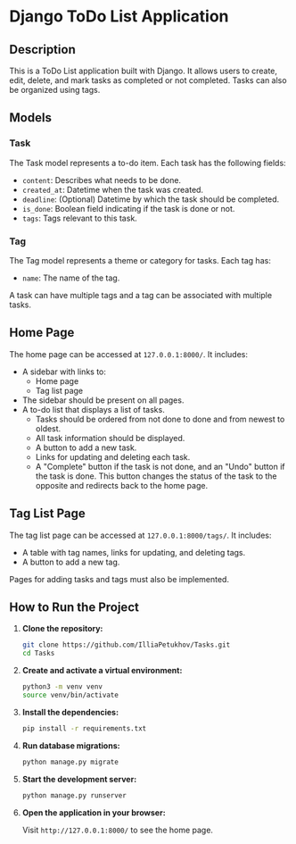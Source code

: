 # Django ToDo List Application

## Description

This is a ToDo List application built with Django. It allows users to create, edit, delete, and mark tasks as completed or not completed. Tasks can also be organized using tags.

## Models

### Task
The Task model represents a to-do item. Each task has the following fields:
- `content`: Describes what needs to be done.
- `created_at`: Datetime when the task was created.
- `deadline`: (Optional) Datetime by which the task should be completed.
- `is_done`: Boolean field indicating if the task is done or not.
- `tags`: Tags relevant to this task.

### Tag
The Tag model represents a theme or category for tasks. Each tag has:
- `name`: The name of the tag.

A task can have multiple tags and a tag can be associated with multiple tasks.

## Home Page

The home page can be accessed at `127.0.0.1:8000/`. It includes:

- A sidebar with links to:
  - Home page
  - Tag list page
- The sidebar should be present on all pages.
- A to-do list that displays a list of tasks.
  - Tasks should be ordered from not done to done and from newest to oldest.
  - All task information should be displayed.
  - A button to add a new task.
  - Links for updating and deleting each task.
  - A "Complete" button if the task is not done, and an "Undo" button if the task is done. This button changes the status of the task to the opposite and redirects back to the home page.

## Tag List Page

The tag list page can be accessed at `127.0.0.1:8000/tags/`. It includes:

- A table with tag names, links for updating, and deleting tags.
- A button to add a new tag.

Pages for adding tasks and tags must also be implemented.

## How to Run the Project

1. **Clone the repository:**

    ```bash
    git clone https://github.com/IlliaPetukhov/Tasks.git
    cd Tasks
    ```

2. **Create and activate a virtual environment:**

    ```bash
    python3 -m venv venv
    source venv/bin/activate
    ```

3. **Install the dependencies:**

    ```bash
    pip install -r requirements.txt
    ```

4. **Run database migrations:**

    ```bash
    python manage.py migrate
    ```

5. **Start the development server:**

    ```bash
    python manage.py runserver
    ```

6. **Open the application in your browser:**

    Visit `http://127.0.0.1:8000/` to see the home page.
